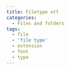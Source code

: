 ```yaml
---
title: Filetype otf
categories:
  - Files and folders
tags:
  - file
  - 'file type'
  - extension
  - font
  - type
---
```

